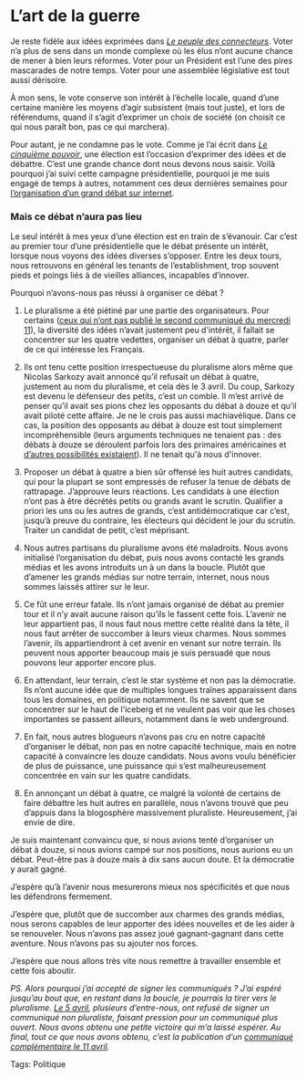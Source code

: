 # L’art de la guerre

Je reste fidèle aux idées exprimées dans [*Le peuple des connecteurs*](/le-peuple-des-connecteurs/). Voter n’a plus de sens dans un monde complexe où les élus n’ont aucune chance de mener à bien leurs réformes. Voter pour un Président est l’une des pires mascarades de notre temps. Voter pour une assemblée législative est tout aussi dérisoire.

À mon sens, le vote conserve son intérêt à l’échelle locale, quand d’une certaine manière les moyens d’agir subsistent (mais tout juste), et lors de référendums, quand il s’agit d’exprimer un choix de société (on choisit ce qui nous paraît bon, pas ce qui marchera).

Pour autant, je ne condamne pas le vote. Comme je l’ai écrit dans [*Le cinquième pouvoir*](/le-cinquieme-pouvoir/), une élection est l’occasion d’exprimer des idées et de débattre. C’est une grande chance dont nous devons nous saisir. Voilà pourquoi j’ai suivi cette campagne présidentielle, pourquoi je me suis engagé de temps à autres, notamment ces deux dernières semaines pour [l’organisation d’un grand débat sur internet](/2007/04/04/speed-dating/).

### Mais ce débat n’aura pas lieu

Le seul intérêt à mes yeux d’une élection est en train de s’évanouir. Car c’est au premier tour d’une présidentielle que le débat présente un intérêt, lorsque nous voyons des idées diverses s’opposer. Entre les deux tours, nous retrouvons en général les tenants de l’establishment, trop souvent pieds et poings liés à de vieilles alliances, incapables d’innover.

Pourquoi n’avons-nous pas réussi à organiser ce débat ?

1. Le pluralisme a été piétiné par une partie des organisateurs. Pour certains ([ceux qui n’ont pas publié le second communiqué du mercredi 11](/2007/04/11/invitation-a-francois-bayrou-jean-marie-le-pen-segolene-royal-et-nicolas-sarkozy/)), la diversité des idées n’avait justement peu d'intérêt, il fallait se concentrer sur les quatre vedettes, organiser un débat à quatre, parler de ce qui intéresse les Français.

2. Ils ont tenu cette position irrespectueuse du pluralisme alors même que Nicolas Sarkozy avait annoncé qu’il refusait un débat à quatre, justement au nom du pluralisme, et cela dès le 3 avril. Du coup, Sarkozy est devenu le défenseur des petits, c’est un comble. Il m’est arrivé de penser qu’il avait ses pions chez les opposants du débat à douze et qu’il avait piloté cette affaire. Je ne le crois pas aussi machiavélique. Dans ce cas, la position des opposants au débat à douze est tout simplement incompréhensible (leurs arguments techniques ne tenaient pas : des débats à douze se déroulent parfois lors des primaires américaines et [d’autres possibilités existaient](/2007/04/04/speed-dating/)). Il ne tenait qu'à nous d'innover.

3. Proposer un débat à quatre a bien sûr offensé les huit autres candidats, qui pour la plupart se sont empressés de refuser la tenue de débats de rattrapage. J’approuve leurs réactions. Les candidats à une élection n’ont pas à être décrétés petits ou grands avant le scrutin. Qualifier a priori les uns ou les autres de grands, c’est antidémocratique car c’est, jusqu’à preuve du contraire, les électeurs qui décident le jour du scrutin. Traiter un candidat de petit, c’est méprisant.

4. Nous autres partisans du pluralisme avons été maladroits. Nous avons initialisé l’organisation du débat, puis nous avons contacté les grands médias et les avons introduits un à un dans la boucle. Plutôt que d’amener les grands médias sur notre terrain, internet, nous nous sommes laissés attirer sur le leur.

5. Ce fût une erreur fatale. Ils n’ont jamais organisé de débat au premier tour et il n’y avait aucune raison qu’ils le fassent cette fois. L’avenir ne leur appartient pas, il nous faut nous mettre cette réalité dans la tête, il nous faut arrêter de succomber à leurs vieux charmes. Nous sommes l’avenir, ils appartiendront à cet avenir en venant sur notre terrain. Ils peuvent nous apporter beaucoup mais je suis persuadé que nous pouvons leur apporter encore plus.

6. En attendant, leur terrain, c’est le star système et non pas la démocratie. Ils n’ont aucune idée que de multiples longues traînes apparaissent dans tous les domaines, en politique notamment. Ils ne savent que se concentrer sur le haut de l’iceberg et ne veulent pas voir que les choses importantes se passent ailleurs, notamment dans le web underground.

7. En fait, nous autres blogueurs n’avons pas cru en notre capacité d’organiser le débat, non pas en notre capacité technique, mais en notre capacité à convaincre les douze candidats. Nous avons voulu bénéficier de plus de puissance, une puissance qui s’est malheureusement concentrée en vain sur les quatre candidats.

8. En annonçant un débat à quatre, ce malgré la volonté de certains de faire débattre les huit autres en parallèle, nous n’avons trouvé que peu d’appuis dans la blogosphère massivement pluraliste. Heureusement, j’ai envie de dire.

Je suis maintenant convaincu que, si nous avions tenté d’organiser un débat à douze, si nous avions campé sur nos positions, nous aurions eu un débat. Peut-être pas à douze mais à dix sans aucun doute. Et la démocratie y aurait gagné.

J’espère qu’à l’avenir nous mesurerons mieux nos spécificités et que nous les défendrons fermement.

J’espère que, plutôt que de succomber aux charmes des grands médias, nous serons capables de leur apporter des idées nouvelles et de les aider à se renouveler. Nous n’avons pas assez joué gagnant-gagnant dans cette aventure. Nous n’avons pas su ajouter nos forces.

J’espère que nous allons très vite nous remettre à travailler ensemble et cette fois aboutir.

*PS. Alors pourquoi j’ai accepté de signer les communiqués ? J’ai espéré jusqu’au bout que, en restant dans la boucle, je pourrais la tirer vers le pluralisme.* [*Le 5 avril*](/2007/04/05/appel-pour-un-debat-entre-candidats-avant-le-premier-tour-des-presidentielles/)*, plusieurs d’entre-nous, ont refusé de signer un communiqué non pluraliste, faisant pression pour un communiqué plus ouvert. Nous avons obtenu une petite victoire qui m’a laissé espérer. Au final, tout ce que nous avons obtenu, c’est la publication d’un* [*communiqué complémentaire le 11 avril*](/2007/04/11/invitation-a-francois-bayrou-jean-marie-le-pen-segolene-royal-et-nicolas-sarkozy/)*.*

Tags: Politique